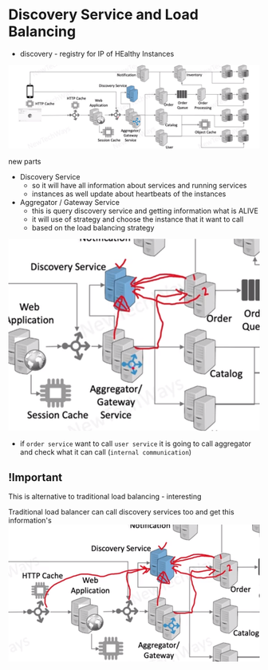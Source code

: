 # Discovery Service and Load Balancing
- discovery - registry for IP of HEalthy Instances

![Alt text](image-23.png)

new parts
- Discovery Service
  - so it will have all information about services and running services
  - instances as well update about heartbeats of the instances
- Aggregator / Gateway Service
  - this is query discovery service and getting information what is ALIVE
  - it will use of strategy and choose the instance that it want to call
  - based on the load balancing strategy

![Alt text](image-24.png)


- if `order service` want to call `user service` it is going to call aggregator and check what it can call (`internal communication`)


## !Important
This is alternative to traditional load balancing - interesting



Traditional load balancer can call discovery services too and get this information's
![Alt text](image-25.png)